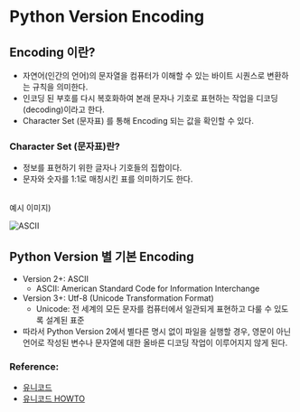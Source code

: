 # Python Version Encoding

## Encoding 이란?
- 자연어(인간의 언어)의 문자열을 컴퓨터가 이해할 수 있는 바이트 시퀀스로 변환하는 규칙을 의미한다. 
- 인코딩 된 부호를 다시 복호화하여 본래 문자나 기호로 표현하는 작업을 디코딩(decoding)이라고 한다.
- Character Set (문자표) 를 통해 Encoding 되는 값을 확인할 수 있다. 

### Character Set (문자표)란?
- 정보를 표현하기 위한 글자나 기호들의 집합이다.
- 문자와 숫자를 1:1로 매칭시킨 표를 의미하기도 한다.
<br>
예시 이미지)<br> 

![ASCII](https://jehyunlee.github.io/2020/02/05/Python-General-1-AsciiIter/1_uc_2.png)

## Python Version 별 기본 Encoding
- Version 2+: ASCII 
	- ASCII: American Standard Code for Information Interchange
- Version 3+: Utf-8 (Unicode Transformation Format)
	- Unicode: 전 세계의 모든 문자를 컴퓨터에서 일관되게 표현하고 다룰 수 있도록 설계된 표준
- 따라서 Python Version 2에서 별다른 명시 없이 파일을 실행할 경우, 영문이 아닌 언어로 작성된 변수나 문자열에 대한 올바른 디코딩 작업이 이루어지지 않게 된다.


### Reference:
- [유니코드](https://ko.wikipedia.org/wiki/%EC%9C%A0%EB%8B%88%EC%BD%94%EB%93%9C)
- [유니코드 HOWTO](https://docs.python.org/ko/3/howto/unicode.html)
